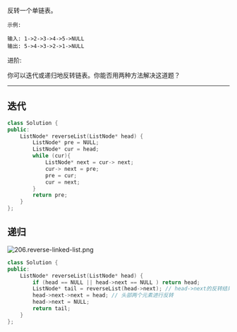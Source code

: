 反转一个单链表。

```case
示例:

输入: 1->2->3->4->5->NULL
输出: 5->4->3->2->1->NULL
```

进阶:

你可以迭代或递归地反转链表。你能否用两种方法解决这道题？

---

## 迭代

```cpp
class Solution {
public:
    ListNode* reverseList(ListNode* head) {
        ListNode* pre = NULL;
        ListNode* cur = head;
        while (cur){
            ListNode* next = cur-> next;
            cur-> next = pre;
            pre = cur;
            cur = next;
        }
        return pre;
    }
};
```

## 递归

![206.reverse-linked-list.png](https://muyids.oss-cn-beijing.aliyuncs.com/206.reverse-linked-list.png)

```cpp
class Solution {
public:
    ListNode* reverseList(ListNode* head) {
        if (head == NULL || head->next == NULL ) return head;
        ListNode* tail = reverseList(head->next); // head->next的反转结果，返回链表头
        head->next->next = head; // 头部两个元素进行反转
        head->next = NULL;
        return tail;
    }
};
```

